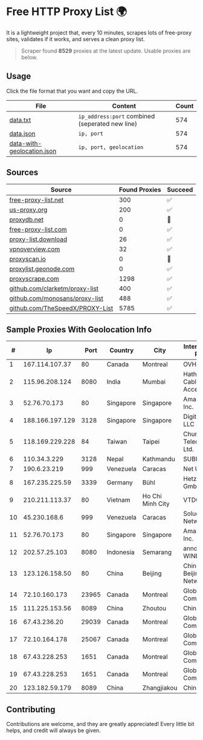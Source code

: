 
# Free HTTP Proxy List 🌍

It is a lightweight project that, every 10 minutes, scrapes lots of free-proxy sites, validates if it works, and serves a clean proxy list.


> Scraper found **8529** proxies at the latest update. Usable proxies are below.

## Usage

Click the file format that you want and copy the URL.


|File|Content|Count|
|----|-------|-----|
|[data.txt](https://raw.githubusercontent.com/themiralay/Proxy-List-World/master/data.txt)|`ip_address:port` combined (seperated new line)|574|
|[data.json](https://raw.githubusercontent.com/themiralay/Proxy-List-World/master/data.json)|`ip, port`|574|
|[data-with-geolocation.json](https://raw.githubusercontent.com/themiralay/Proxy-List-World/master/data-with-geolocation.json)|`ip, port, geolocation`|574|

## Sources

|Source|Found Proxies|Succeed|
|------|-------------|-------|
|[free-proxy-list.net](https://free-proxy-list.net)|300|✅|
|[us-proxy.org](https://www.us-proxy.org)|200|✅|
|[proxydb.net](http://proxydb.net)|0|🚫|
|[free-proxy-list.com](https://free-proxy-list.com/?page=&port=&type%5B%5D=http&type%5B%5D=https&up_time=0&search=Search)|0|✅|
|[proxy-list.download](https://www.proxy-list.download/HTTP)|26|✅|
|[vpnoverview.com](https://vpnoverview.com/privacy/anonymous-browsing/free-proxy-servers)|32|✅|
|[proxyscan.io](https://www.proxyscan.io)|0|🚫|
|[proxylist.geonode.com](https://proxylist.geonode.com/api/proxy-list?limit=300&page=1&sort_by=lastChecked&sort_type=desc&protocols=http,https)|0|✅|
|[proxyscrape.com](https://api.proxyscrape.com/v2/?request=displayproxies&protocol=http&timeout=10000&country=all&ssl=all&anonymity=all)|1298|✅|
|[github.com/clarketm/proxy-list](https://raw.githubusercontent.com/clarketm/proxy-list/master/proxy-list-raw.txt)|400|✅|
|[github.com/monosans/proxy-list](https://raw.githubusercontent.com/monosans/proxy-list/main/proxies/http.txt)|488|✅|
|[github.com/TheSpeedX/PROXY-List](https://raw.githubusercontent.com/TheSpeedX/PROXY-List/master/http.txt)|5785|✅|


## Sample Proxies With Geolocation Info

|#|Ip|Port|Country|City|Internet Service Provider|
|-|--|----|-------|----|-------------------------|
|1|167.114.107.37|80|Canada|Montreal|OVH SAS|
|2|115.96.208.124|8080|India|Mumbai|Hathway IP over Cable Internet Access|
|3|52.76.70.173|80|Singapore|Singapore|Amazon.com, Inc.|
|4|188.166.197.129|3128|Singapore|Singapore|DigitalOcean, LLC|
|5|118.169.229.228|84|Taiwan|Taipei|Chunghwa Telecom Co., Ltd.|
|6|110.34.3.229|3128|Nepal|Kathmandu|SUBISU C7|
|7|190.6.23.219|999|Venezuela|Caracas|Net Uno|
|8|167.235.225.59|3339|Germany|Bühl|Hetzner Online GmbH|
|9|210.211.113.37|80|Vietnam|Ho Chi Minh City|VTDC|
|10|45.230.168.6|999|Venezuela|Caracas|Soluciones DCN Network C.A|
|11|52.76.70.173|80|Singapore|Singapore|Amazon.com, Inc.|
|12|202.57.25.103|8080|Indonesia|Semarang|announced of WINET|
|13|123.126.158.50|80|China|Beijing|China Unicom Beijing Province Network|
|14|72.10.160.173|23965|Canada|Montreal|GloboTech Communications|
|15|111.225.153.56|8089|China|Zhoutou|China Telecom|
|16|67.43.236.20|29039|Canada|Montreal|GloboTech Communications|
|17|72.10.164.178|25067|Canada|Montreal|GloboTech Communications|
|18|67.43.228.253|1651|Canada|Montreal|GloboTech Communications|
|19|67.43.228.253|1651|Canada|Montreal|GloboTech Communications|
|20|123.182.59.179|8089|China|Zhangjiakou|China Telecom|



## Contributing

Contributions are welcome, and they are greatly appreciated! Every
little bit helps, and credit will always be given.

